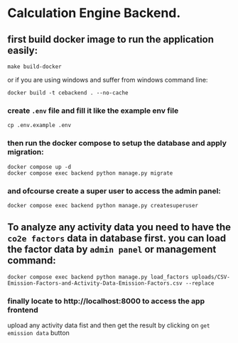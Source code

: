 # Calculation Engine Backend.
    

## first build docker image to run the application easily:
```shell
make build-docker
```

or if you are using windows and suffer from windows command line:
```
docker build -t cebackend . --no-cache
```

### create `.env` file and fill it like the example env file
```shell
cp .env.example .env
```

### then run the docker compose to setup the database and apply migration:
```shell
docker compose up -d
docker compose exec backend python manage.py migrate
```

### and ofcourse create a super user to access the admin panel:
```shell
docker compose exec backend python manage.py createsuperuser
```



## To analyze any activity data you need to have the `co2e factors` data in database first. you can load the factor data by `admin panel` or management command:

```shell
docker compose exec backend python manage.py load_factors uploads/CSV-Emission-Factors-and-Activity-Data-Emission-Factors.csv --replace
```

### finally locate to http://localhost:8000 to access the app frontend
upload any activity data fist and then get the result by clicking on `get emission data` button